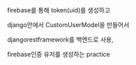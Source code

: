 firebase를 통해 token(uid)를 생성하고

django안에서 CustomUserModel을 만들어서

djangorestframework를 백엔드로 사용, 

firebase인증 유저를 생성하는 practice



